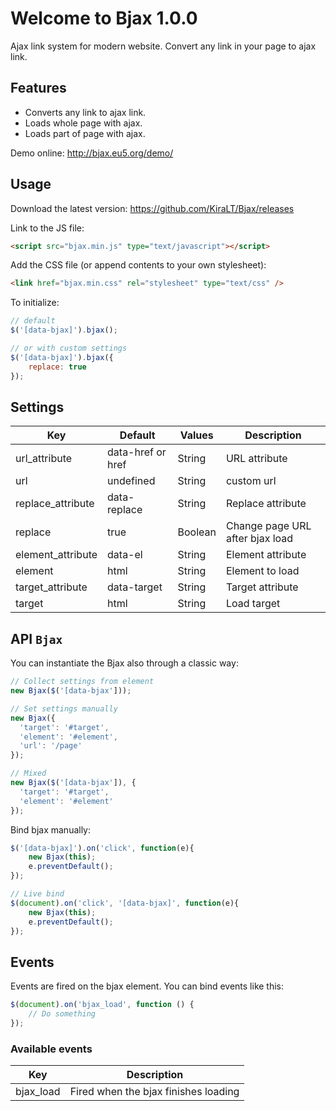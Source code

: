 # Welcome to Bjax 1.0.0

Ajax link system for modern website. Convert any link in your page to ajax link.

## Features

* Converts any link to ajax link.
* Loads whole page with ajax.
* Loads part of page with ajax.

Demo online: http://bjax.eu5.org/demo/

## Usage

Download the latest version: https://github.com/KiraLT/Bjax/releases

Link to the JS file:

```html
<script src="bjax.min.js" type="text/javascript"></script>
```

Add the CSS file (or append contents to your own stylesheet):

```html
<link href="bjax.min.css" rel="stylesheet" type="text/css" />
```

To initialize:

```javascript
// default
$('[data-bjax]').bjax();

// or with custom settings
$('[data-bjax]').bjax({
    replace: true
});
```

## Settings

Key | Default | Values | Description
--- | --- | --- | ---
url_attribute | data-href or href | String | URL attribute 
url | undefined | String | custom url
replace_attribute | data-replace | String | Replace attribute
replace | true | Boolean | Change page URL after bjax load
element_attribute | data-el | String | Element attribute
element | html | String | Element to load
target_attribute | data-target | String | Target attribute
target | html | String | Load target

## API `Bjax`

You can instantiate the Bjax also through a classic way:

```javascript
// Collect settings from element
new Bjax($('[data-bjax']));

// Set settings manually
new Bjax({
  'target': '#target',
  'element': '#element',
  'url': '/page'
});

// Mixed
new Bjax($('[data-bjax']), {
  'target': '#target',
  'element': '#element'
});
```

Bind bjax manually:

```javascript
$('[data-bjax]').on('click', function(e){
    new Bjax(this);
    e.preventDefault();
});

// Live bind
$(document).on('click', '[data-bjax]', function(e){
    new Bjax(this);
    e.preventDefault();
});
```

## Events

Events are fired on the bjax element. You can bind events like this:

```javascript
$(document).on('bjax_load', function () {
    // Do something
});
```

### Available events

| Key | Description |
| --- | --- |
| bjax_load | Fired when the bjax finishes loading |
